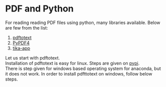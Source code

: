 # PDF and Python
For reading reading PDF files using python, many libraries available. Below are few from the list:  
1. [pdftotext](https://pypi.org/project/pdftotext/)
2. [PyPDF4](https://pypi.org/project/PyPDF4/)
3. [tika-app](https://pypi.org/project/tika-app/)

Let us start with pdftotext.  
Installation of pdftotext is easy for linux. Steps are given on [pypi](https://pypi.org/project/pdftotext/).  
There is step given for windows based operating system for anaconda, but it does not work. In order to install pdfttotext on windows, follow below steps.  
